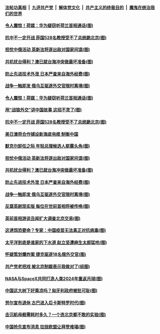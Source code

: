 

####  [法轮功真相](../../../../basic/blob/master/README.md?t=04202202) &nbsp;|&nbsp; [九评共产党](../../../../9ping.md/blob/master/README.md?t=04202202) &nbsp;|&nbsp; [解体党文化](../../../../jtdwh.md/blob/master/README.md?t=04202202)  &nbsp;|&nbsp; [共产主义的终极目的](../../../../gczydzjmd.md/blob/master/README.md?t=04202202) &nbsp;|&nbsp; [魔鬼在统治我们的世界](../../../../mgztzwmdsj.md/blob/master/README.md?t=04202202) 

#### [令人震惊！荷媒：华为疑窃听荷兰首相通话(图)](../pages/p9/969214.md?t=04202202) 

#### [抗中不一定开战 菲国528名教授受不了总统跪北京(图)](../pages/p9/969217.md?t=04202202) 

#### [担忧中俄活动 英新法将逐出敌对国家间谍(图)](../pages/p9/969218.md?t=04202202) 

#### [共机扰台得利？澳已就台海冲突做最坏准备(图)](../pages/p9/969119.md?t=04202202) 

#### [防止先进技术外泄 日本严查来自海外经费(图)](../pages/p9/969081.md?t=04202202) 

#### [战争一触即发 俄乌互驱逐外交官限时离境(图)](../pages/p9/969117.md?t=04202202) 

#### [令人震惊！荷媒：华为疑窃听荷兰首相通话(图)](../pages/p9/969214.md?t=04202202) 

#### [用“战狼外交”讲中国故事 这招不灵了(图)](../pages/p9/969271.md?t=04202202) 

#### [抗中不一定开战 菲国528名教授受不了总统跪北京(图)](../pages/p9/969217.md?t=04202202) 

#### [美日澳将合作铺设新海底电缆 制衡中国](../pages/p9/969261.md?t=04202202) 

#### [默克尔卸任之际 年轻总理候选人崭露头角(图)](../pages/p9/969258.md?t=04202202) 

#### [担忧中俄活动 英新法将逐出敌对国家间谍(图)](../pages/p9/969218.md?t=04202202) 

#### [共机扰台得利？澳已就台海冲突做最坏准备(图)](../pages/p9/969119.md?t=04202202) 

#### [防止先进技术外泄 日本严查来自海外经费(图)](../pages/p9/969081.md?t=04202202) 

#### [战争一触即发 俄乌互驱逐外交官限时离境(图)](../pages/p9/969117.md?t=04202202) 

#### [反腐英剧现实版 每位在世前首相将被传唤(图)](../pages/p9/969125.md?t=04202202) 

#### [英前首相游说丑闻扩大调查北京交易(图)](../pages/p9/969121.md?t=04202202) 

#### [这诱饵恐要命？专家：中国疫苗无法真正对抗病毒(图)](../pages/p9/969022.md?t=04202202) 

#### [太平洋到底是谁家的下水道 赵立坚遭麻生太郎猛呛(图)](../pages/p9/969074.md?t=04202202) 

#### [怀疑策划爆炸案 捷克驱逐18名俄外交官(图)](../pages/p9/969072.md?t=04202202) 

#### [共产党老把戏 被北京制裁表示我做对了(组图)](../pages/p9/969023.md?t=04202202) 

#### [NASA与SpaceX共同打造人类2024年重返月球(图)](../pages/p9/969053.md?t=04202202) 

#### [中国这大树下好乘凉吗？匈牙利政府被批可耻(图)](../pages/p9/969052.md?t=04202202) 

#### [劳尔宣布退休 古巴进入后卡斯特罗时代(图)](../pages/p9/969019.md?t=04202202) 

#### [击沉航母舰需耗时多久？一个连北京都不敢的实验(图)](../pages/p9/968928.md?t=04202202) 

#### [中国抢先宣布消息 拉拢欧盟让拜登难堪(图)](../pages/p9/968979.md?t=04202202) 

